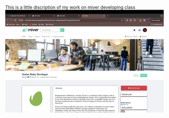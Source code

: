 This is a little discription of my work on miver developing class
<img src="./Screenshot 2024-04-05 at 13.00.16.png">


